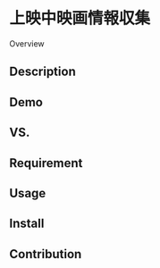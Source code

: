 上映中映画情報収集
====

Overview

## Description

## Demo

## VS. 

## Requirement

## Usage

## Install

## Contribution
